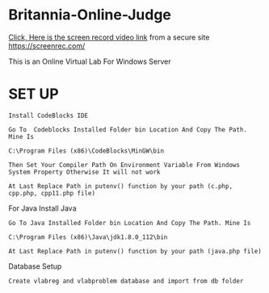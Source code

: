 # Britannia-Online-Judge
[Click, Here is the screen record video link](https://screenrec.com/share/iAGHUZ35FD)
from a secure site https://screenrec.com/
<br/>


This is an Online Virtual Lab For Windows Server 

# SET UP

```
Install CodeBlocks IDE
```

```
Go To  Codeblocks Installed Folder bin Location And Copy The Path. Mine Is

C:\Program Files (x86)\CodeBlocks\MinGW\bin

```

```
Then Set Your Compiler Path On Environment Variable From Windows System Property Otherwise It will not work 

```

```
At Last Replace Path in putenv() function by your path (c.php, cpp.php, cpp11.php file)

```

For Java Install Java
```
Go To Java Installed Folder bin Location And Copy The Path. Mine Is

C:\Program Files (x86)\Java\jdk1.8.0_112\bin

```


```
At Last Replace Path in putenv() function by your path (java.php file)
```
Database Setup
```
Create vlabreg and vlabproblem database and import from db folder
```
